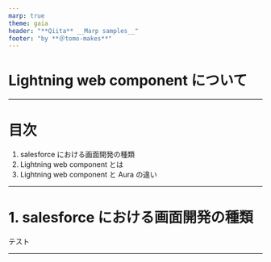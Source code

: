 ```yaml
---
marp: true
theme: gaia
header: "**Qiita** __Marp samples__"
footer: "by **＠tomo-makes**"
---
```


# Lightning web component について

---

# 目次

1. salesforce における画面開発の種類
2. Lightning web component とは
3. Lightning web component と Aura の違い

---

# 1. salesforce における画面開発の種類

テスト

---

